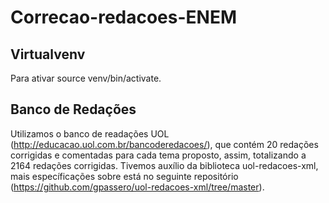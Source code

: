 # Correcao-redacoes-ENEM
## Virtualvenv
Para ativar source venv/bin/activate.
## Banco de Redações
Utilizamos o banco de readações UOL (http://educacao.uol.com.br/bancoderedacoes/), que contém 20 redações corrigidas e comentadas para cada tema proposto, assim, totalizando a 2164 redações corrigidas. Tivemos auxílio da biblioteca uol-redacoes-xml, mais específicações sobre está no seguinte repositório (https://github.com/gpassero/uol-redacoes-xml/tree/master).
